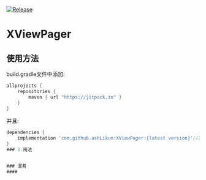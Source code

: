 
[![Release](https://jitpack.io/v/ashLikun/XViewPager.svg)](https://jitpack.io/#ashLikun/XViewPager)

# **XViewPager**

## 使用方法

build.gradle文件中添加:
```gradle
allprojects {
    repositories {
        maven { url "https://jitpack.io" }
    }
}
```
并且:

```gradle
dependencies {
    implementation 'com.github.ashLikun:XViewPager:{latest version}'//XViewPager
}
### 1.用法


### 混肴
####


